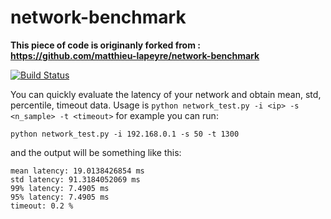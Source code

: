 # network-benchmark
**This piece of code is originanly forked from : https://github.com/matthieu-lapeyre/network-benchmark**

[![Build Status](https://travis-ci.org/Flukas88/network-benchmark.svg?branch=master)](https://travis-ci.org/Flukas88/network-benchmark)

You can quickly evaluate the latency of your network and obtain mean, std, percentile, timeout data. 
Usage is `python network_test.py -i <ip> -s <n_sample> -t <timeout>` for example you can run:
```console
python network_test.py -i 192.168.0.1 -s 50 -t 1300
```
and the output will be something like this:

``` console
mean latency: 19.0138426854 ms
std latency: 91.3184052069 ms
99% latency: 7.4905 ms
95% latency: 7.4905 ms
timeout: 0.2 %
```
